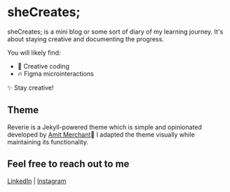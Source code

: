 # sheCreates;

sheCreates; is a mini blog or some sort of diary of my learning journey. It's about staying creative and documenting the progress. 

You will likely find: 
- 🤖 Creative coding 
- 🔥 Figma microinteractions

✨ Stay creative!

## Theme
Reverie is a Jekyll-powered theme which is simple and opinionated developed by [Amit Merchant](https://github.com/amitmerchant1990)💞 I adapted the theme visually while maintaining its functionality.

## Feel free to reach out to me 
[LinkedIn](https://www.linkedin.com/in/norawar) | [Instagram](https://instagram.com/nora.warschewski)
